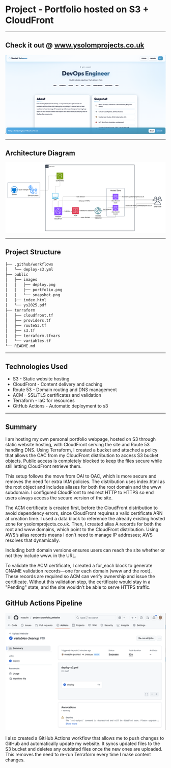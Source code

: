 
# Project - Portfolio hosted on S3 + CloudFront 
--- 

## Check it out @ www.ysolomprojects.co.uk 

![Snapshot](./public/images/snapshot.png)

--- 

## Architecture Diagram  
![Architecture](./public/images/portfolio.png)

---

## Project Structure

```
├── .github/workflows
│   └── deploy-s3.yml
├── public
│   ├── images
│   │   ├── deploy.png
│   │   ├── portfolio.png
│   │   └── snapshot.png
│   ├── index.html
│   └── ys2025.pdf
├── terraform
│   ├── cloudfront.tf
│   ├── providers.tf
│   ├── route53.tf
│   ├── s3.tf
│   ├── terraform.tfvars
│   └── variables.tf
└── README.md
```
---
##  Technologies Used

- S3 - Static website hosting
- CloudFront - Content delivery and caching
- Route 53 - Domain routing and DNS management 
- ACM - SSL/TLS certificates and validation 
- Terraform - IaC for resources
- GitHub Actions - Automatic deployment to s3

--- 

## Summary 

I am hosting my own personal portfolio webpage, hosted on S3 through static website hosting, with CloudFront serving the site and Route 53 handling DNS. Using Terraform, I created a bucket and attached a policy that allows the OAC from my CloudFront distribution to access S3 bucket objects. Public access is completely blocked to keep the files secure while still letting CloudFront retrieve them.

This setup follows the move from OAI to OAC, which is more secure and removes the need for extra IAM policies. The distribution uses index.html as the root object and includes aliases for both the root domain and the www subdomain. I configured CloudFront to redirect HTTP to HTTPS so end users always access the secure version of the site.

The ACM certificate is created first, before the CloudFront distribution to avoid dependency errors, since CloudFront requires a valid certificate ARN at creation time. I used a data block to reference the already existing hosted zone for ysolomprojects.co.uk. Then, I created alias A records for both the root and www domains, which point to the CloudFront distribution. Using AWS’s alias records means I don’t need to manage IP addresses; AWS resolves that dynamically.

Including both domain versions ensures users can reach the site whether or not they include www. in the URL.

To validate the ACM certificate, I created a for_each block to generate CNAME validation records—one for each domain (www and the root). These records are required so ACM can verify ownership and issue the certificate. Without this validation step, the certificate would stay in a "Pending" state, and the site wouldn’t be able to serve HTTPS traffic.


## GitHub Actions Pipeline  

![Deploy](./public/images/deploy.png)

I also created a GitHub Actions workflow that allows me to push changes to GitHub and automatically update my website. It syncs updated files to the S3 bucket and deletes any outdated files once the new ones are uploaded. This removes the need to re-run Terraform every time I make content changes.
